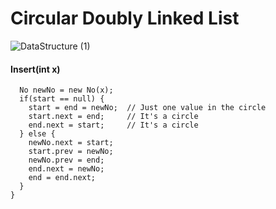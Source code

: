 # Circular Doubly Linked List

![DataStructure (1)](https://user-images.githubusercontent.com/88002748/169656007-d372a928-946e-4488-92b5-15f2be25f2d0.png)

#### Insert(int x) 
```
  No newNo = new No(x);
  if(start == null) {
    start = end = newNo;  // Just one value in the circle
    start.next = end;     // It's a circle
    end.next = start;     // It's a circle
  } else {
    newNo.next = start;   
    start.prev = newNo;
    newNo.prev = end;
    end.next = newNo;
    end = end.next;
  }
}
```
